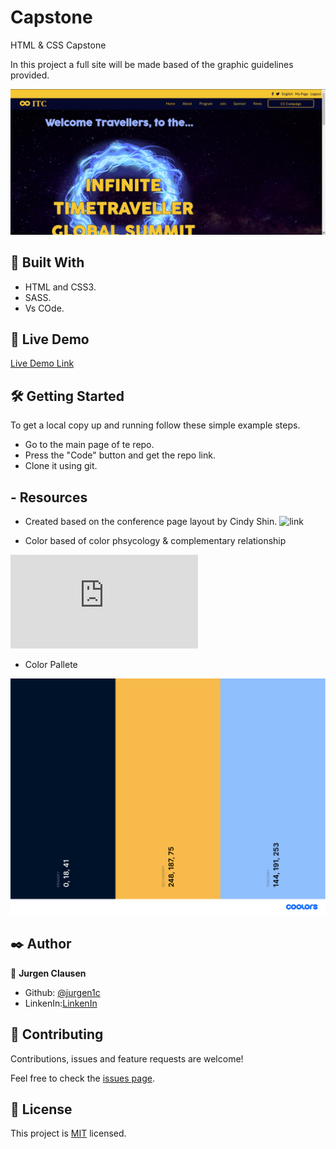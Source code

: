 # Capstone
HTML &amp; CSS Capstone

In this project a full site will be made based of the graphic guidelines provided.

![screenshot](./Assets/Media/img/home-screenshot.png)


## 🔧 Built With

- HTML and CSS3.
- SASS.
- Vs COde.

## 🔴 Live Demo

[Live Demo Link](https://raw.githack.com/jurgen1c/Capstone/feature-branch/HTML/index.html)


## 🛠 Getting Started

To get a local copy up and running follow these simple example steps.

- Go to the main page of te repo.
- Press the "Code" button and get the repo link.
- Clone it using git.

## - Resources
 - Created based on the conference page layout by Cindy Shin.
 ![link](https://www.behance.net/gallery/29845175/CC-Global-Summit-2015)

 - Color based of color phsycology & complementary relationship

 ![link](https://worqx.com/color/color_wheel.htm)

 - Color Pallete

 ![screenshot](./Assets/Media/img/palette.png)

## ✒️ Author


👤 **Jurgen Clausen**

- Github: [@jurgen1c](https://github.com/jurgen1c)
- LinkenIn:[LinkenIn](https://www.linkedin.com/in/jurgen-clausen-2740061a9/)

## 🤝 Contributing

Contributions, issues and feature requests are welcome!

Feel free to check the [issues page](issues/).

## 📝 License

This project is [MIT](lic.url) licensed.
